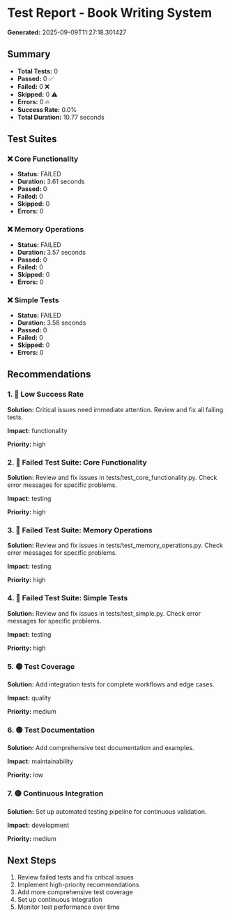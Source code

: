 # Test Report - Book Writing System

**Generated:** 2025-09-09T11:27:18.301427

## Summary

- **Total Tests:** 0
- **Passed:** 0 ✅
- **Failed:** 0 ❌
- **Skipped:** 0 ⚠️
- **Errors:** 0 🔥
- **Success Rate:** 0.0%
- **Total Duration:** 10.77 seconds

## Test Suites

### ❌ Core Functionality

- **Status:** FAILED
- **Duration:** 3.61 seconds
- **Passed:** 0
- **Failed:** 0
- **Skipped:** 0
- **Errors:** 0

### ❌ Memory Operations

- **Status:** FAILED
- **Duration:** 3.57 seconds
- **Passed:** 0
- **Failed:** 0
- **Skipped:** 0
- **Errors:** 0

### ❌ Simple Tests

- **Status:** FAILED
- **Duration:** 3.58 seconds
- **Passed:** 0
- **Failed:** 0
- **Skipped:** 0
- **Errors:** 0

## Recommendations

### 1. 🔴 Low Success Rate

**Solution:** Critical issues need immediate attention. Review and fix all failing tests.

**Impact:** functionality

**Priority:** high

### 2. 🔴 Failed Test Suite: Core Functionality

**Solution:** Review and fix issues in tests/test_core_functionality.py. Check error messages for specific problems.

**Impact:** testing

**Priority:** high

### 3. 🔴 Failed Test Suite: Memory Operations

**Solution:** Review and fix issues in tests/test_memory_operations.py. Check error messages for specific problems.

**Impact:** testing

**Priority:** high

### 4. 🔴 Failed Test Suite: Simple Tests

**Solution:** Review and fix issues in tests/test_simple.py. Check error messages for specific problems.

**Impact:** testing

**Priority:** high

### 5. 🟡 Test Coverage

**Solution:** Add integration tests for complete workflows and edge cases.

**Impact:** quality

**Priority:** medium

### 6. 🟢 Test Documentation

**Solution:** Add comprehensive test documentation and examples.

**Impact:** maintainability

**Priority:** low

### 7. 🟡 Continuous Integration

**Solution:** Set up automated testing pipeline for continuous validation.

**Impact:** development

**Priority:** medium

## Next Steps

1. Review failed tests and fix critical issues
2. Implement high-priority recommendations
3. Add more comprehensive test coverage
4. Set up continuous integration
5. Monitor test performance over time

